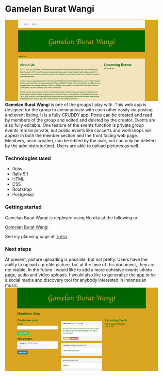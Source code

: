 # Gamelan Burat Wangi

![Connect Four](Home.png)
**Gamelan Burat Wangi** is one of the groups I play with. This web app is designed for the group to communicate with each other easily via posting and event listing. It is a fully CRUDDY app. Posts can be created and read by members of the group and edited and deleted by the creator. Events are also fully editable.  One feature of the events function is private group events remain private, but public events like concerts and workshops will appear in both the member section and the front facing web page. Members, once created, can be edited by the user, but can only be deleted by the administrator(me). Users are able to upload pictures as well.


### Technologies used


* Ruby 
* Rails 5.1
* HTML
* CSS
* Bootstrap
* Postgresql

### Getting started
Gamelan Burat Wangi is deployed using Heroku at the following url

[Gamelan Burat Wangi](https://gamelanburatwangi.herokuapp.com/)

See my planning page at
[Trello](https://trello.com/b/xkpBeYN6/project-2-burat-wangi-web-application)




### Next steps
At present, picture uploading is possible, but not pretty. Users have the ability to upload a profile picture, but at the time of this document, they are not visible. In the future I would like to add a more cohesive events-photo page, audio and video uploads. I would also like to generalize the app to be a social media and discovery tool for anybody interested in Indonesian music.
![Posts](Post_page.PNG)